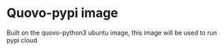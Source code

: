 # Quovo-pypi image 

Built on the quovo-python3 ubuntu image, this image will be used to run pypi cloud
